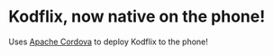 # Kodflix, now native on the phone!

Uses [Apache Cordova](https://cordova.apache.org/) to deploy Kodflix to the phone!
